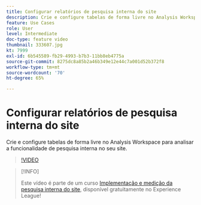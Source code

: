 ```yaml
---
title: Configurar relatórios de pesquisa interna do site
description: Crie e configure tabelas de forma livre no Analysis Workspace para analisar a funcionalidade de pesquisa interna no seu site.
feature: Use Cases
role: User
level: Intermediate
doc-type: feature video
thumbnail: 333607.jpg
kt: 7999
exl-id: 6b545589-fb29-4993-b7b3-11bb8eb4775a
source-git-commit: 8275dc8a85b2a46b349e12e44c7a001d52b372f8
workflow-type: tm+mt
source-wordcount: '70'
ht-degree: 65%

---
```


# Configurar relatórios de pesquisa interna do site

Crie e configure tabelas de forma livre no Analysis Workspace para analisar a funcionalidade de pesquisa interna no seu site.

>[!VIDEO](https://video.tv.adobe.com/v/333607/?quality=12&learn=on)

>[!INFO]
>
> Este vídeo é parte de um curso [Implementação e medição da pesquisa interna do site](https://experienceleague.adobe.com/?recommended=Analytics-U-1-2021.1.search), disponível gratuitamente no Experience League!